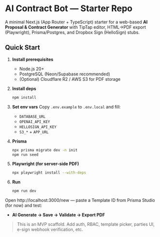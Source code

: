 # AI Contract Bot — Starter Repo

A minimal Next.js (App Router + TypeScript) starter for a web-based **AI Proposal & Contract Generator** with TipTap editor, HTML→PDF export (Playwright), Prisma/Postgres, and Dropbox Sign (HelloSign) stubs.

## Quick Start

1. **Install prerequisites**
   - Node.js 20+
   - PostgreSQL (Neon/Supabase recommended)
   - (Optional) Cloudflare R2 / AWS S3 for PDF storage

2. **Install deps**
   ```bash
   npm install
   ```

3. **Set env vars**
   Copy `.env.example` to `.env.local` and fill:
   - `DATABASE_URL`
   - `OPENAI_API_KEY`
   - `HELLOSIGN_API_KEY`
   - `S3_*` + `APP_URL`

4. **Prisma**
   ```bash
   npx prisma migrate dev -n init
   npm run seed
   ```

5. **Playwright (for server-side PDF)**
   ```bash
   npx playwright install --with-deps
   ```

6. **Run**
   ```bash
   npm run dev
   ```

Open http://localhost:3000/new — paste a Template ID from Prisma Studio (for now) and test:
- **AI Generate → Save → Validate → Export PDF**

> This is an MVP scaffold. Add auth, RBAC, template picker, parties UI, e-sign webhook verification, etc.
